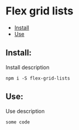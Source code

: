 # Flex grid lists

* [Install](#install)
* [Use](#use)

<a name="install"></a>
## Install:

Install description

```
npm i -S flex-grid-lists
```

<a name="use"></a>
## Use:

Use description

```
some code
```